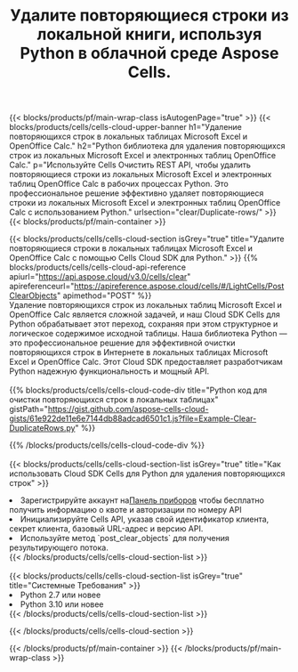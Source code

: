﻿---
title:  Удалите повторяющиеся строки из локальной книги, используя Python в облачной среде Aspose Cells.
description:  Облачные API и SDK для очистки повторяющихся строк в Microsoft Excel и OpenOffice Calc с использованием Python. Удаляйте повторяющиеся строки в локальных таблицах с помощью облачного SDK Cells для Python.
---
{{< blocks/products/pf/main-wrap-class isAutogenPage="true" >}}
{{< blocks/products/cells/cells-cloud-upper-banner h1="Удаление повторяющихся строк в локальных таблицах Microsoft Excel и OpenOffice Calc." h2="Python библиотека для удаления повторяющихся строк из локальных Microsoft Excel и электронных таблиц OpenOffice Calc." p="Используйте Cells Очистить REST API, чтобы удалить повторяющиеся строки из локальных Microsoft Excel и электронных таблиц OpenOffice Calc в рабочих процессах Python. Это профессиональное решение эффективно удаляет повторяющиеся строки из локальных Microsoft Excel и электронных таблиц OpenOffice Calc с использованием Python." urlsection="clear/Duplicate-rows/" >}}
{{< blocks/products/pf/main-container >}}

{{< blocks/products/cells/cells-cloud-section isGrey="true" title="Удалите повторяющиеся строки в локальных таблицах Microsoft Excel и OpenOffice Calc с помощью Cells Cloud SDK для Python." >}}
{{% blocks/products/cells/cells-cloud-api-reference apiurl="https://api.aspose.cloud/v3.0/cells/clear" apireferenceurl="https://apireference.aspose.cloud/cells/#/LightCells/PostClearObjects" apimethod="POST" %}}
<br/>
Удаление повторяющихся строк из локальных таблиц Microsoft Excel и OpenOffice Calc является сложной задачей, и наш Cloud SDK Cells для Python обрабатывает этот переход, сохраняя при этом структурное и логическое содержимое исходной таблицы. Наша библиотека Python — это профессиональное решение для эффективной очистки повторяющихся строк в Интернете в локальных таблицах Microsoft Excel и OpenOffice Calc. Этот Cloud SDK предоставляет разработчикам Python надежную функциональность и мощный API.
<br/>
<br/>
{{% blocks/products/cells/cells-cloud-code-div title="Python код для очистки повторяющихся строк в локальных таблицах" gistPath="https://gist.github.com/aspose-cells-cloud-gists/61e922de11e6e7144db88adcad6501c1.js?file=Example-Clear-DuplicateRows.py" %}}
  
{{% /blocks/products/cells/cells-cloud-code-div %}}
<br/>
<br/>
{{< blocks/products/cells/cells-cloud-section-list isGrey="true" title="Как использовать Cloud SDK Cells для Python для удаления повторяющихся строк" >}}
<li> Зарегистрируйте аккаунт на<a href="https://dashboard.aspose.cloud/">Панель приборов</a> чтобы бесплатно получить информацию о квоте и авторизации по номеру API</li>
<li>Инициализируйте Cells API, указав свой идентификатор клиента, секрет клиента, базовый URL-адрес и версию API.</li>
<li>Используйте метод `post_clear_objects` для получения результирующего потока.</li>
{{< /blocks/products/cells/cells-cloud-section-list >}}
<br/>
<br/>
{{< blocks/products/cells/cells-cloud-section-list isGrey="true" title="Системные Требования" >}}
<li>Python 2.7 или новее</li>
<li>Python 3.10 или новее</li>
{{< /blocks/products/cells/cells-cloud-section-list >}}

{{< /blocks/products/cells/cells-cloud-section >}}

{{< /blocks/products/pf/main-container >}}
{{< /blocks/products/pf/main-wrap-class >}}
